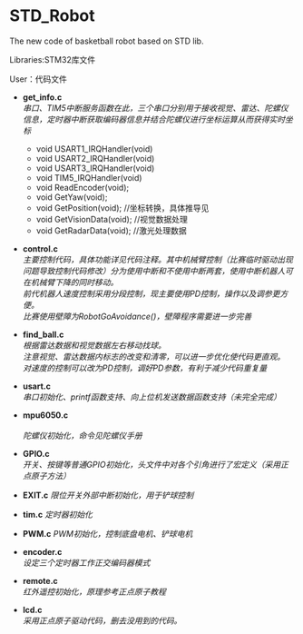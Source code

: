 # STD_Robot
The new code of basketball robot based on STD lib.

Libraries:STM32库文件

User：代码文件
* **get_info.c**<br>
*串口、TIM5中断服务函数在此，三个串口分别用于接收视觉、雷达、陀螺仪信息，定时器中断获取编码器信息并结合陀螺仪进行坐标运算从而获得实时坐标<br>*
	 * void USART1_IRQHandler(void)
	 * void USART2_IRQHandler(void)
	 * void USART3_IRQHandler(void)
	 * void TIM5_IRQHandler(void)
	 * void ReadEncoder(void);
	 * void GetYaw(void);
	 * void GetPosition(void);		//坐标转换，具体推导见
	 * void GetVisionData(void);		//视觉数据处理
	 * void GetRadarData(void);		//激光处理数据<br>
	 
* **control.c**<br>
*主要控制代码，具体功能详见代码注释。其中机械臂控制（比赛临时驱动出现问题导致控制代码修改）分为使用中断和不使用中断两套，使用中断机器人可在机械臂下降的同时移动。<br>
前代机器人速度控制采用分段控制，现主要使用PD控制，操作以及调参更方便。<br>
比赛使用壁障为RobotGoAvoidance()，壁障程序需要进一步完善<br>*

* **find_ball.c**<br>
*根据雷达数据和视觉数据左右移动找球。<br>
注意视觉、雷达数据内标志的改变和清零，可以进一步优化使代码更直观。<br>
对速度的控制可以改为PD控制，调好PD参数，有利于减少代码重复量<br>*

* **usart.c**<br>
*串口初始化、printf函数支持、向上位机发送数据函数支持（未完全完成）<br>*

* **mpu6050.c**<br>  
*陀螺仪初始化，命令见陀螺仪手册<br>*

*  **GPIO.c**<br>
*开关、按键等普通GPIO初始化，头文件中对各个引角进行了宏定义（采用正点原子方法）<br>*
* **EXIT.c**
*限位开关外部中断初始化，用于铲球控制<br>*

* **tim.c** 
*定时器初始化<br>*
* **PWM.c** 
*PWM初始化，控制底盘电机、铲球电机<br>*
* **encoder.c**<br> 
*设定三个定时器工作正交编码器模式<br>*

* **remote.c**<br> 
*红外遥控初始化，原理参考正点原子教程<br>*
* **lcd.c** <br>
*采用正点原子驱动代码，删去没用到的代码。<br>*
	
	
